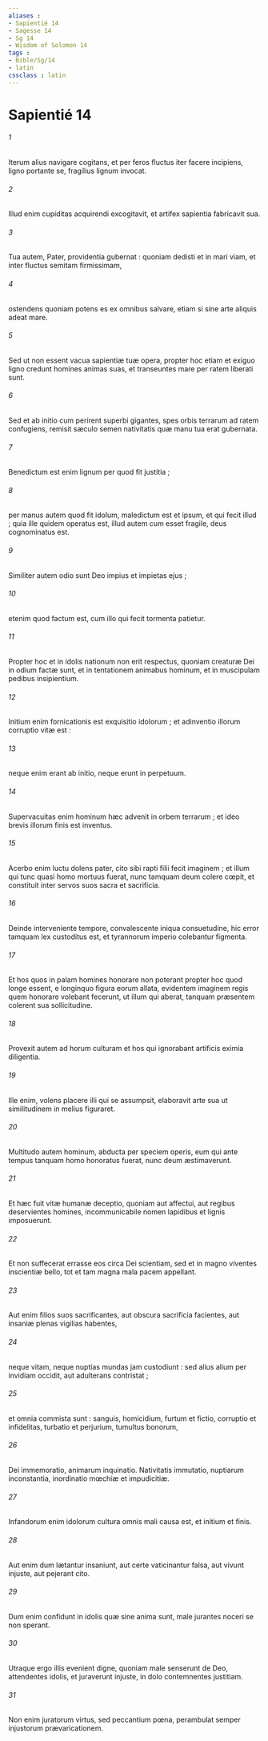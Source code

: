 ```yaml
---
aliases : 
- Sapientié 14
- Sagesse 14
- Sg 14
- Wisdom of Solomon 14
tags : 
- Bible/Sg/14
- latin
cssclass : latin
---
```


# Sapientié 14

###### 1
Iterum alius navigare cogitans, et per feros fluctus iter facere incipiens, ligno portante se, fragilius lignum invocat.
###### 2
Illud enim cupiditas acquirendi excogitavit, et artifex sapientia fabricavit sua.
###### 3
Tua autem, Pater, providentia gubernat : quoniam dedisti et in mari viam, et inter fluctus semitam firmissimam,
###### 4
ostendens quoniam potens es ex omnibus salvare, etiam si sine arte aliquis adeat mare.
###### 5
Sed ut non essent vacua sapientiæ tuæ opera, propter hoc etiam et exiguo ligno credunt homines animas suas, et transeuntes mare per ratem liberati sunt.
###### 6
Sed et ab initio cum perirent superbi gigantes, spes orbis terrarum ad ratem confugiens, remisit sæculo semen nativitatis quæ manu tua erat gubernata.
###### 7
Benedictum est enim lignum per quod fit justitia ;
###### 8
per manus autem quod fit idolum, maledictum est et ipsum, et qui fecit illud ; quia ille quidem operatus est, illud autem cum esset fragile, deus cognominatus est.
###### 9
Similiter autem odio sunt Deo impius et impietas ejus ;
###### 10
etenim quod factum est, cum illo qui fecit tormenta patietur.
###### 11
Propter hoc et in idolis nationum non erit respectus, quoniam creaturæ Dei in odium factæ sunt, et in tentationem animabus hominum, et in muscipulam pedibus insipientium.
###### 12
Initium enim fornicationis est exquisitio idolorum ; et adinventio illorum corruptio vitæ est :
###### 13
neque enim erant ab initio, neque erunt in perpetuum.
###### 14
Supervacuitas enim hominum hæc advenit in orbem terrarum ; et ideo brevis illorum finis est inventus.
###### 15
Acerbo enim luctu dolens pater, cito sibi rapti filii fecit imaginem ; et illum qui tunc quasi homo mortuus fuerat, nunc tamquam deum colere cœpit, et constituit inter servos suos sacra et sacrificia.
###### 16
Deinde interveniente tempore, convalescente iniqua consuetudine, hic error tamquam lex custoditus est, et tyrannorum imperio colebantur figmenta.
###### 17
Et hos quos in palam homines honorare non poterant propter hoc quod longe essent, e longinquo figura eorum allata, evidentem imaginem regis quem honorare volebant fecerunt, ut illum qui aberat, tanquam præsentem colerent sua sollicitudine.
###### 18
Provexit autem ad horum culturam et hos qui ignorabant artificis eximia diligentia.
###### 19
Ille enim, volens placere illi qui se assumpsit, elaboravit arte sua ut similitudinem in melius figuraret.
###### 20
Multitudo autem hominum, abducta per speciem operis, eum qui ante tempus tanquam homo honoratus fuerat, nunc deum æstimaverunt.
###### 21
Et hæc fuit vitæ humanæ deceptio, quoniam aut affectui, aut regibus deservientes homines, incommunicabile nomen lapidibus et lignis imposuerunt.
###### 22
Et non suffecerat errasse eos circa Dei scientiam, sed et in magno viventes inscientiæ bello, tot et tam magna mala pacem appellant.
###### 23
Aut enim filios suos sacrificantes, aut obscura sacrificia facientes, aut insaniæ plenas vigilias habentes,
###### 24
neque vitam, neque nuptias mundas jam custodiunt : sed alius alium per invidiam occidit, aut adulterans contristat ;
###### 25
et omnia commista sunt : sanguis, homicidium, furtum et fictio, corruptio et infidelitas, turbatio et perjurium, tumultus bonorum,
###### 26
Dei immemoratio, animarum inquinatio. Nativitatis immutatio, nuptiarum inconstantia, inordinatio mœchiæ et impudicitiæ.
###### 27
Infandorum enim idolorum cultura omnis mali causa est, et initium et finis.
###### 28
Aut enim dum lætantur insaniunt, aut certe vaticinantur falsa, aut vivunt injuste, aut pejerant cito.
###### 29
Dum enim confidunt in idolis quæ sine anima sunt, male jurantes noceri se non sperant.
###### 30
Utraque ergo illis evenient digne, quoniam male senserunt de Deo, attendentes idolis, et juraverunt injuste, in dolo contemnentes justitiam.
###### 31
Non enim juratorum virtus, sed peccantium pœna, perambulat semper injustorum prævaricationem.

